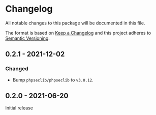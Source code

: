 # Changelog
All notable changes to this package will be documented in this file.

The format is based on [Keep a Changelog](https://keepachangelog.com/) and this project adheres to [Semantic Versioning](https://semver.org/).

## 0.2.1 - 2021-12-02
### Changed
- Bump `phpseclib/phpseclib` to `v3.0.12`.

## 0.2.0 - 2021-06-20
Initial release
